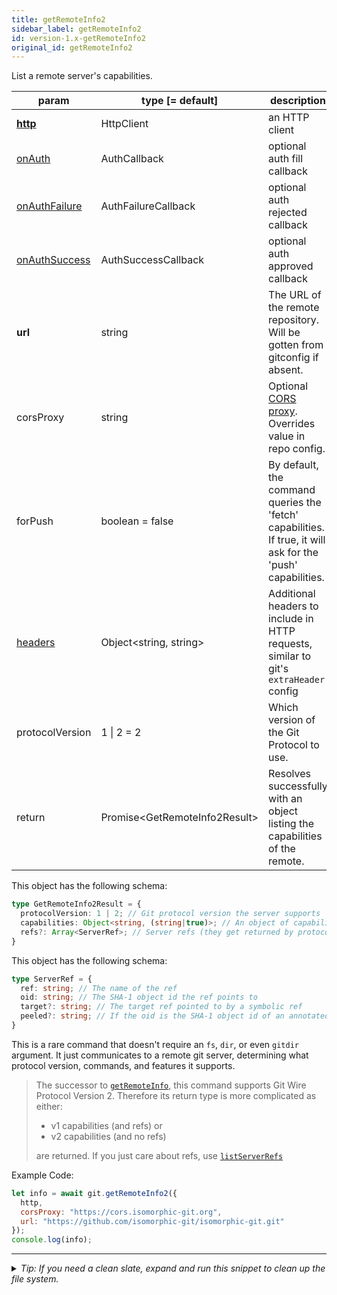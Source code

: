 ```yaml
---
title: getRemoteInfo2
sidebar_label: getRemoteInfo2
id: version-1.x-getRemoteInfo2
original_id: getRemoteInfo2
---
```


List a remote server's capabilities.

| param                            | type [= default]                | description                                                                                                 |
| -------------------------------- | ------------------------------- | ----------------------------------------------------------------------------------------------------------- |
| [**http**](./http)               | HttpClient                      | an HTTP client                                                                                              |
| [onAuth](./onAuth)               | AuthCallback                    | optional auth fill callback                                                                                 |
| [onAuthFailure](./onAuthFailure) | AuthFailureCallback             | optional auth rejected callback                                                                             |
| [onAuthSuccess](./onAuthSuccess) | AuthSuccessCallback             | optional auth approved callback                                                                             |
| **url**                          | string                          | The URL of the remote repository. Will be gotten from gitconfig if absent.                                  |
| corsProxy                        | string                          | Optional [CORS proxy](https://www.npmjs.com/%40isomorphic-git/cors-proxy). Overrides value in repo config.  |
| forPush                          | boolean = false                 | By default, the command queries the 'fetch' capabilities. If true, it will ask for the 'push' capabilities. |
| [headers](./headers)             | Object\<string, string\>        | Additional headers to include in HTTP requests, similar to git's `extraHeader` config                       |
| protocolVersion                  | 1  &#124;  2 = 2                | Which version of the Git Protocol to use.                                                                   |
| return                           | Promise\<GetRemoteInfo2Result\> | Resolves successfully with an object listing the capabilities of the remote.                                |

This object has the following schema:

```ts
type GetRemoteInfo2Result = {
  protocolVersion: 1 | 2; // Git protocol version the server supports
  capabilities: Object<string, (string|true)>; // An object of capabilities represented as keys and values
  refs?: Array<ServerRef>; // Server refs (they get returned by protocol version 1 whether you want them or not)
}
```

This object has the following schema:

```ts
type ServerRef = {
  ref: string; // The name of the ref
  oid: string; // The SHA-1 object id the ref points to
  target?: string; // The target ref pointed to by a symbolic ref
  peeled?: string; // If the oid is the SHA-1 object id of an annotated tag, this is the SHA-1 object id that the annotated tag points to
}
```

This is a rare command that doesn't require an `fs`, `dir`, or even `gitdir` argument.
It just communicates to a remote git server, determining what protocol version, commands, and features it supports.

> The successor to [`getRemoteInfo`](./getRemoteInfo.md), this command supports Git Wire Protocol Version 2.
> Therefore its return type is more complicated as either:
>
> - v1 capabilities (and refs) or
> - v2 capabilities (and no refs)
>
> are returned.
> If you just care about refs, use [`listServerRefs`](./listServerRefs.md)

Example Code:

```js live
let info = await git.getRemoteInfo2({
  http,
  corsProxy: "https://cors.isomorphic-git.org",
  url: "https://github.com/isomorphic-git/isomorphic-git.git"
});
console.log(info);
```


---

<details>
<summary><i>Tip: If you need a clean slate, expand and run this snippet to clean up the file system.</i></summary>

```js live
window.fs = new LightningFS('fs', { wipe: true })
window.pfs = window.fs.promises
console.log('done')
```
</details>

<script>
(function rewriteEditLink() {
  const el = document.querySelector('a.edit-page-link.button');
  if (el) {
    el.href = 'https://github.com/isomorphic-git/isomorphic-git/edit/main/src/api/getRemoteInfo2.js';
  }
})();
</script>